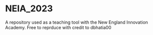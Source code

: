 # NEIA_2023

A repository used as a teaching tool with the New England Innovation Academy. Free to reprduce with credit to dbhatia00
